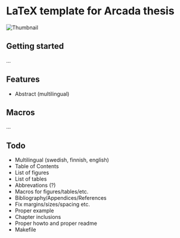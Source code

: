 # LaTeX template for Arcada thesis

![Thumbnail](http://i.imgur.com/M7Tvs.png)

## Getting started

...

## Features

- Abstract (multilingual)

## Macros

...

## Todo

- Multilingual (swedish, finnish, english)
- Table of Contents
- List of figures
- List of tables
- Abbrevations (?)
- Macros for figures/tables/etc.
- Bibliography/Appendices/References
- Fix margins/sizes/spacing etc.
- Proper example
- Chapter inclusions
- Proper howto and proper readme
- Makefile

